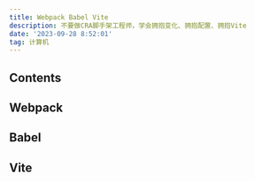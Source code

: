 ```yaml
---
title: Webpack Babel Vite
description: 不要做CRA脚手架工程师，学会拥抱变化、拥抱配置、拥抱Vite
date: '2023-09-28 8:52:01'
tag: 计算机
---
```


## Contents

## Webpack


## Babel

## Vite

